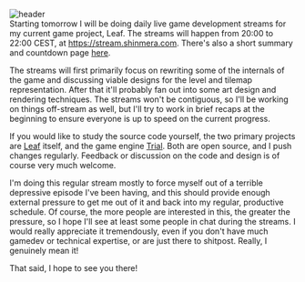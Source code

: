 ![header](https://filebox.tymoon.eu//file/TVRjek9RPT0=)  
Starting tomorrow I will be doing daily live game development streams for my current game project, Leaf. The streams will happen from 20:00 to 22:00 CEST, at <https://stream.shinmera.com>. There's also a short summary and countdown page [here](https://events.tymoon.eu/9).

The streams will first primarily focus on rewriting some of the internals of the game and discussing viable designs for the level and tilemap representation. After that it'll probably fan out into some art design and rendering techniques. The streams won't be contiguous, so I'll be working on things off-stream as well, but I'll try to work in brief recaps at the beginning to ensure everyone is up to speed on the current progress.

If you would like to study the source code yourself, the two primary projects are [Leaf](https://shinmera.com/project/leaf) itself, and the game engine [Trial](https://shirakumo.org/project/trial). Both are open source, and I push changes regularly. Feedback or discussion on the code and design is of course very much welcome.

I'm doing this regular stream mostly to force myself out of a terrible depressive episode I've been having, and this should provide enough external pressure to get me out of it and back into my regular, productive schedule. Of course, the more people are interested in this, the greater the pressure, so I hope I'll see at least some people in chat during the streams. I would really appreciate it tremendously, even if you don't have much gamedev or technical expertise, or are just there to shitpost. Really, I genuinely mean it!

That said, I hope to see you there!
